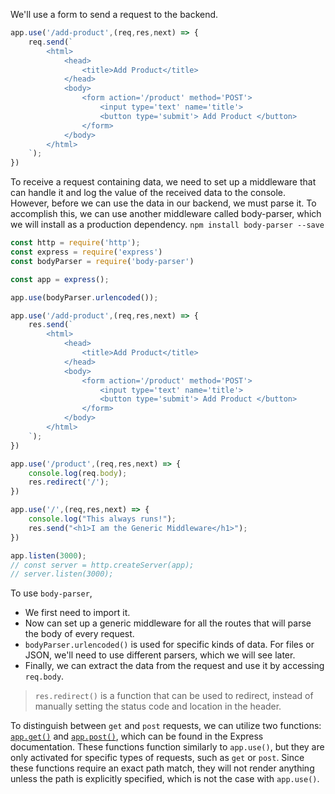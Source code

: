 We'll use a form to send a request to the backend.

```js
app.use('/add-product',(req,res,next) => {
	req.send(`
		<html>
			<head>
				<title>Add Product</title>
			</head>
			<body>
				<form action='/product' method='POST'>
					<input type='text' name='title'>
					<button type='submit'> Add Product </button>
				</form>
			</body>
		</html>
	`);
})
```

To receive a request containing data, we need to set up a middleware that can handle it and log the value of the received data to the console. However, before we can use the data in our backend, we must parse it. To accomplish this, we can use another middleware called body-parser, which we will install as a production dependency.
`npm install body-parser --save`

```js
const http = require('http');
const express = require('express')
const bodyParser = require('body-parser')

const app = express();

app.use(bodyParser.urlencoded());

app.use('/add-product',(req,res,next) => {
	res.send(`
        <html>
            <head>
                <title>Add Product</title>
            </head>
            <body>
                <form action='/product' method='POST'>
                    <input type='text' name='title'>
                    <button type='submit'> Add Product </button>
                </form>
            </body>
        </html>
	`);
})

app.use('/product',(req,res,next) => {
    console.log(req.body);
    res.redirect('/');
})

app.use('/',(req,res,next) => {
	console.log("This always runs!");
    res.send("<h1>I am the Generic Middleware</h1>");
})

app.listen(3000);
// const server = http.createServer(app);
// server.listen(3000);
```

To use `body-parser`, 
- We first need to import it. 
- Now can set up a generic middleware for all the routes that will parse the body of every request.
- `bodyParser.urlencoded()` is used for specific kinds of data. For files or JSON, we'll need to use different parsers, which we will see later.
- Finally, we can extract the data from the request and use it by accessing `req.body`.

> `res.redirect()` is a function that can be used to redirect, instead of manually setting the status code and location in the header.

To distinguish between `get` and `post` requests, we can utilize two functions: [`app.get()`](https://expressjs.com/en/5x/api.html#app.get.method) and [`app.post()`](https://expressjs.com/en/5x/api.html#app.post.method), which can be found in the Express documentation. These functions function similarly to `app.use()`, but they are only activated for specific types of requests, such as `get` or `post`. Since these functions require an exact path match, they will not render anything unless the path is explicitly specified, which is not the case with `app.use()`.